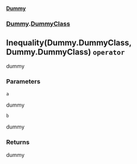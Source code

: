 #### [Dummy](./Dummy.md 'Dummy')
### [Dummy](./Dummy.md#Dummy 'Dummy').[DummyClass](./Dummy-DummyClass.md 'Dummy.DummyClass')
## Inequality(Dummy.DummyClass, Dummy.DummyClass) `operator`
dummy
### Parameters

<a name='Dummy-DummyClass-op_Inequality(Dummy-DummyClass-_Dummy-DummyClass)-a'></a>
`a`

dummy

<a name='Dummy-DummyClass-op_Inequality(Dummy-DummyClass-_Dummy-DummyClass)-b'></a>
`b`

dummy
### Returns
dummy
